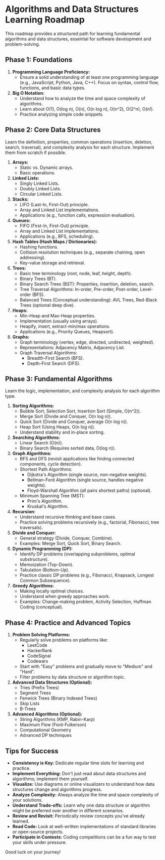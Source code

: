 # Algorithms and Data Structures Learning Roadmap

This roadmap provides a structured path for learning fundamental algorithms and data structures, essential for software development and problem-solving.

## Phase 1: Foundations

1.  **Programming Language Proficiency:**
    *   Ensure a solid understanding of at least one programming language (e.g., JavaScript, Python, Java, C++). Focus on syntax, control flow, functions, and basic data types.
2.  **Big O Notation:**
    *   Understand how to analyze the time and space complexity of algorithms.
    *   Learn about O(1), O(log n), O(n), O(n log n), O(n^2), O(2^n), O(n!).
    *   Practice analyzing simple code snippets.

## Phase 2: Core Data Structures

Learn the definition, properties, common operations (insertion, deletion, search, traversal), and complexity analysis for each structure. Implement them from scratch if possible.

1.  **Arrays:**
    *   Static vs. Dynamic arrays.
    *   Basic operations.
2.  **Linked Lists:**
    *   Singly Linked Lists.
    *   Doubly Linked Lists.
    *   Circular Linked Lists.
3.  **Stacks:**
    *   LIFO (Last-In, First-Out) principle.
    *   Array and Linked List implementations.
    *   Applications (e.g., function calls, expression evaluation).
4.  **Queues:**
    *   FIFO (First-In, First-Out) principle.
    *   Array and Linked List implementations.
    *   Applications (e.g., BFS, scheduling).
5.  **Hash Tables (Hash Maps / Dictionaries):**
    *   Hashing functions.
    *   Collision resolution techniques (e.g., separate chaining, open addressing).
    *   Key-value storage and retrieval.
6.  **Trees:**
    *   Basic tree terminology (root, node, leaf, height, depth).
    *   Binary Trees (BT).
    *   Binary Search Trees (BST): Properties, insertion, deletion, search.
    *   Tree Traversal Algorithms: In-order, Pre-order, Post-order, Level-order (BFS).
    *   Balanced Trees (Conceptual understanding): AVL Trees, Red-Black Trees (optional deep dive).
7.  **Heaps:**
    *   Min-Heap and Max-Heap properties.
    *   Implementation (usually using arrays).
    *   Heapify, insert, extract-min/max operations.
    *   Applications (e.g., Priority Queues, Heapsort).
8.  **Graphs:**
    *   Graph terminology (vertex, edge, directed, undirected, weighted).
    *   Representations: Adjacency Matrix, Adjacency List.
    *   Graph Traversal Algorithms:
        *   Breadth-First Search (BFS).
        *   Depth-First Search (DFS).

## Phase 3: Fundamental Algorithms

Learn the logic, implementation, and complexity analysis for each algorithm type.

1.  **Sorting Algorithms:**
    *   Bubble Sort, Selection Sort, Insertion Sort (Simple, O(n^2)).
    *   Merge Sort (Divide and Conquer, O(n log n)).
    *   Quick Sort (Divide and Conquer, average O(n log n)).
    *   Heap Sort (Using Heaps, O(n log n)).
    *   Understand stability and in-place sorting.
2.  **Searching Algorithms:**
    *   Linear Search (O(n)).
    *   Binary Search (Requires sorted data, O(log n)).
3.  **Graph Algorithms:**
    *   BFS and DFS (revisit applications like finding connected components, cycle detection).
    *   Shortest Path Algorithms:
        *   Dijkstra's Algorithm (single source, non-negative weights).
        *   Bellman-Ford Algorithm (single source, handles negative weights).
        *   Floyd-Warshall Algorithm (all pairs shortest paths) (optional).
    *   Minimum Spanning Tree (MST):
        *   Prim's Algorithm.
        *   Kruskal's Algorithm.
4.  **Recursion:**
    *   Understand recursive thinking and base cases.
    *   Practice solving problems recursively (e.g., factorial, Fibonacci, tree traversals).
5.  **Divide and Conquer:**
    *   General strategy (Divide, Conquer, Combine).
    *   Examples: Merge Sort, Quick Sort, Binary Search.
6.  **Dynamic Programming (DP):**
    *   Identify DP problems (overlapping subproblems, optimal substructure).
    *   Memoization (Top-Down).
    *   Tabulation (Bottom-Up).
    *   Practice classic DP problems (e.g., Fibonacci, Knapsack, Longest Common Subsequence).
7.  **Greedy Algorithms:**
    *   Making locally optimal choices.
    *   Understand when greedy approaches work.
    *   Examples: Change-making problem, Activity Selection, Huffman Coding (conceptual).

## Phase 4: Practice and Advanced Topics

1.  **Problem Solving Platforms:**
    *   Regularly solve problems on platforms like:
        *   LeetCode
        *   HackerRank
        *   CodeSignal
        *   Codewars
    *   Start with "Easy" problems and gradually move to "Medium" and "Hard".
    *   Filter problems by data structure or algorithm topic.
2.  **Advanced Data Structures (Optional):**
    *   Tries (Prefix Trees)
    *   Segment Trees
    *   Fenwick Trees (Binary Indexed Trees)
    *   Skip Lists
    *   B-Trees
3.  **Advanced Algorithms (Optional):**
    *   String Algorithms (KMP, Rabin-Karp)
    *   Maximum Flow (Ford-Fulkerson)
    *   Computational Geometry
    *   Advanced DP techniques

## Tips for Success

*   **Consistency is Key:** Dedicate regular time slots for learning and practice.
*   **Implement Everything:** Don't just read about data structures and algorithms; implement them yourself.
*   **Visualize:** Use diagrams or online visualizers to understand how data structures change and algorithms progress.
*   **Analyze Complexity:** Always analyze the time and space complexity of your solutions.
*   **Understand Trade-offs:** Learn why one data structure or algorithm might be preferred over another in different scenarios.
*   **Review and Revisit:** Periodically review concepts you've already learned.
*   **Read Code:** Look at well-written implementations of standard libraries or open-source projects.
*   **Participate in Contests:** Coding competitions can be a fun way to test your skills under pressure.

Good luck on your journey!

